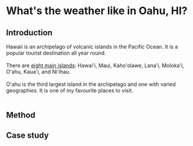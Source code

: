 # What's the weather like in Oahu, HI?

## Introduction
Hawaii is an archipelago of volcanic islands in the Pacific Ocean. It is a popular tourist destination all year round. 
<br><br>
There are [eight main islands](https://en.wikipedia.org/wiki/List_of_islands_of_Hawaii): Hawai'i, Maui, Kaho'olawe, Lana'i, Moloka'i, O'ahu, Kaua'i, and Ni'ihau.
<br><br>
O'ahu is the third largest island in the archipelago and one with varied geographies. It is one of my favourite places to visit.
<br><br>
## Method
## Case study

